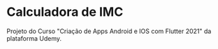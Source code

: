 # Calculadora de IMC

Projeto do Curso "Criação de Apps Android e IOS com Flutter 2021" da plataforma Udemy.
